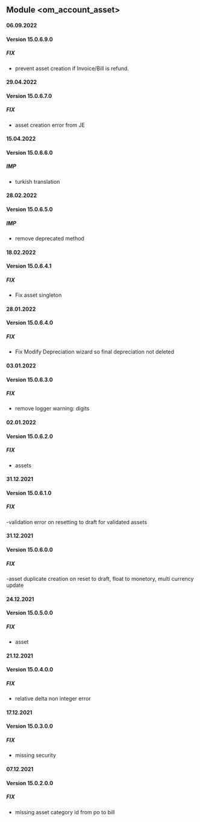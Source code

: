 ## Module <om_account_asset>

#### 06.09.2022

#### Version 15.0.6.9.0

##### FIX

- prevent asset creation if Invoice/Bill is refund.

#### 29.04.2022

#### Version 15.0.6.7.0

##### FIX

- asset creation error from JE

#### 15.04.2022

#### Version 15.0.6.6.0

##### IMP

- turkish translation

#### 28.02.2022

#### Version 15.0.6.5.0

##### IMP

- remove deprecated method

#### 18.02.2022

#### Version 15.0.6.4.1

##### FIX

- Fix asset singleton

#### 28.01.2022

#### Version 15.0.6.4.0

##### FIX

- Fix Modify Depreciation wizard so final depreciation not deleted

#### 03.01.2022

#### Version 15.0.6.3.0

##### FIX

- remove logger warning: digits

#### 02.01.2022

#### Version 15.0.6.2.0

##### FIX

- assets

#### 31.12.2021

#### Version 15.0.6.1.0

##### FIX

-validation error on resetting to draft for validated assets

#### 31.12.2021

#### Version 15.0.6.0.0

##### FIX

-asset duplicate creation on reset to draft, float to monetory, multi currency update

#### 24.12.2021

#### Version 15.0.5.0.0

##### FIX

- asset

#### 21.12.2021

#### Version 15.0.4.0.0

##### FIX

- relative delta non integer error

#### 17.12.2021

#### Version 15.0.3.0.0

##### FIX

- missing security

#### 07.12.2021

#### Version 15.0.2.0.0

##### FIX

- missing asset category id from po to bill
